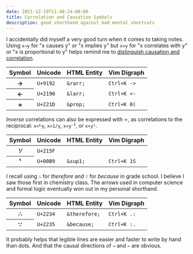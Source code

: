 ```yaml
---
date: 2021-12-19T11:40:24-08:00
title: Correlation and Causation Symbols
description: good shorthand against bad mental shortcuts
---
```


I accidentally did myself a very good turn when it comes to taking notes.  Using `x→y` for "x causes y" or "x implies y" but `x∝y` for "x correlates with y" or "x is proportional to y" helps remind me to [distinguish causation and correlation](https://en.wikipedia.org/wiki/Correlation_does_not_imply_causation).

<table>
<thead>
  <tr>
    <th>Symbol</th>
    <th>Unicode</th>
    <th>HTML Entity</th>
    <th>Vim Digraph</th>
  </tr>
</thead>
<tbody>
  <tr>
    <th>→</th>
    <td><code>U+9192</code></td>
    <td><code>&amp;rarr;</code></td>
    <td><code>Ctrl+K -></code></td>
  </tr>
  <tr>
    <th>←</th>
    <td><code>U+2190</code></td>
    <td><code>&amp;larr;</code></td>
    <td><code>Ctrl+K <-</code></td>
  </tr>
  <tr>
    <th>∝</th>
    <td><code>U+221D</code></td>
    <td><code>&amp;prop;</code></td>
    <td><code>Ctrl+K 0(</code></td>
  </tr>
</tbody>
</table>

_Inverse_ correlations can also be expressed with &prop;, as correlations to the reciprocal: `x∝⅟y`, `x∝1/y`, <code>x∝y<sup>-1</sup></code>, or `x∝y¹`.

<table>
<thead>
  <tr>
    <th>Symbol</th>
    <th>Unicode</th>
    <th>HTML Entity</th>
    <th>Vim Digraph</th>
  </tr>
</thead>
<tbody>
  <tr>
    <th>⅟</th>
    <td><code>U+215F</code></td>
    <td></td>
    <td></td>
  </tr>
  <tr>
    <th>¹</th>
    <td><code>U+00B9</code></td>
    <td><code>&amp;sup1;</code></td>
    <td><code>Ctrl+K 1S</code></td>
  </tr>
</tbody>
</table>

I recall using `∴` for _therefore_ and `∵` for _because_ in grade school.  I believe I saw those first in chemistry class.  The arrows used in computer science and formal logic eventually won out in my personal shorthand.

<table>
<thead>
  <tr>
    <th>Symbol</th>
    <th>Unicode</th>
    <th>HTML Entity</th>
    <th>Vim Digraph</th>
  </tr>
</thead>
<tbody>
  <tr>
    <th>∴</th>
    <td><code>U+2234</code></td>
    <td><code>&amp;therefore;</code></td>
    <td><code>Ctrl+K .:</code></td>
  </tr>
  <tr>
    <th>∵</th>
    <td><code>U+2235</code></td>
    <td><code>&amp;because;</code></td>
    <td><code>Ctrl+K :.</code></td>
  </tr>
</tbody>
</table>

It probably helps that legible lines are easier and faster to write by hand than dots.  And that the causal directions of `→` and `←` are obvious.
